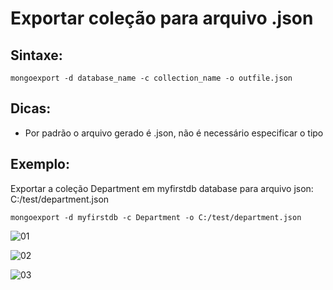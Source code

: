 # Exportar coleção para arquivo .json

## Sintaxe:                  
```
mongoexport -d database_name -c collection_name -o outfile.json
```

## Dicas:
- Por padrão o arquivo gerado é .json, não é necessário especificar o tipo

## Exemplo: 
Exportar a coleção Department em myfirstdb database para arquivo json: C:/test/department.json                            
```
mongoexport -d myfirstdb -c Department -o C:/test/department.json
```

![01](https://raw.githubusercontent.com/brunogoncalves/docs/master/mongodb/imagens/exportjson01.png)

![02](https://raw.githubusercontent.com/brunogoncalves/docs/master/mongodb/imagens/exportjson02.png)

![03](https://raw.githubusercontent.com/brunogoncalves/docs/master/mongodb/imagens/exportjson03.png)


